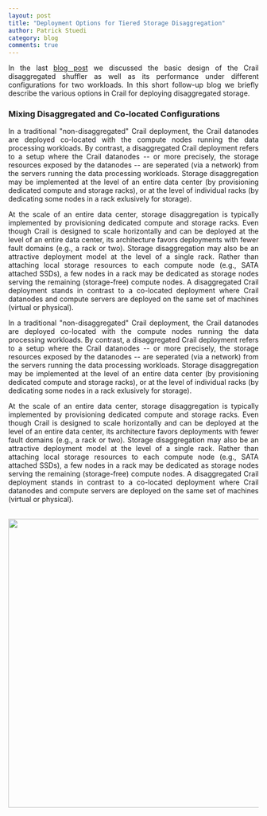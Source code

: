 ```yaml
---
layout: post
title: "Deployment Options for Tiered Storage Disaggregation"
author: Patrick Stuedi
category: blog
comments: true
---
```


<div style="text-align: justify"> 
<p>
In the last <a href="http://crail.incubator.apache.org/blog/2019/03/disaggregation.html">blog post</a> we discussed the basic design of the Crail disaggregated shuffler as well as its performance under different configurations for two workloads. In this short follow-up blog we briefly describe the various options in Crail for deploying disaggregated storage. 
</p>
</div>

### Mixing Disaggregated and Co-located Configurations

<div style="text-align: justify"> 
<p>
In a traditional "non-disaggregated" Crail deployment, the Crail datanodes are deployed co-located with the compute nodes running the data processing workloads. By contrast, a disaggregated Crail deployment refers to a setup where the Crail datanodes -- or more precisely, the storage resources exposed by the datanodes -- are seperated (via a network) from the servers running the data processing workloads. Storage disaggregation may be implemented at the level of an entire data center (by provisioning dedicated compute and storage racks), or at the level of individual racks (by dedicating some nodes in a rack exlusively for storage). 
 
 
 At the scale of an entire data center, storage disaggregation is typically implemented by provisioning dedicated compute and storage racks. Even though Crail is designed to scale horizontally and can be deployed at the level of an entire data center, its architecture favors deployments with fewer fault domains (e.g., a rack or two). Storage disaggregation may also be an attractive deployment model at the level of a single rack. Rather than attaching local storage resources to each compute node (e.g., SATA attached SSDs), a few nodes in a rack may be dedicated as storage nodes serving the remaining (storage-free) compute nodes. A disaggregated Crail deployment stands in contrast to a co-located deployment where Crail datanodes and compute servers are deployed on the same set of machines (virtual or physical). 
 </p>
<p>
In a traditional "non-disaggregated" Crail deployment, the Crail datanodes are deployed co-located with the compute nodes running the data processing workloads. By contrast, a disaggregated Crail deployment refers to a setup where the Crail datanodes -- or more precisely, the storage resources exposed by the datanodes -- are seperated (via a network) from the servers running the data processing workloads. Storage disaggregation may be implemented at the level of an entire data center (by provisioning dedicated compute and storage racks), or at the level of individual racks (by dedicating some nodes in a rack exlusively for storage). 
 
 
 At the scale of an entire data center, storage disaggregation is typically implemented by provisioning dedicated compute and storage racks. Even though Crail is designed to scale horizontally and can be deployed at the level of an entire data center, its architecture favors deployments with fewer fault domains (e.g., a rack or two). Storage disaggregation may also be an attractive deployment model at the level of a single rack. Rather than attaching local storage resources to each compute node (e.g., SATA attached SSDs), a few nodes in a rack may be dedicated as storage nodes serving the remaining (storage-free) compute nodes. A disaggregated Crail deployment stands in contrast to a co-located deployment where Crail datanodes and compute servers are deployed on the same set of machines (virtual or physical). 
 </p><p> 
 
 </p>
</div>
 
<br>
<div style="text-align:center"><img src ="http://127.0.0.1:4000/img/blog/deployment/three_options.svg" width="580"></div>
<br> 
<br>
 

